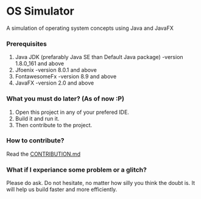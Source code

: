 # OS Simulator
A simulation of operating system concepts using Java and JavaFX

### Prerequisites
1.  Java JDK (prefarably Java SE than Default Java package) -version 1.8.0_161 and above
2.  Jfoenix -version 8.0.1 and above
3.  FontawesomeFx -version 8.9 and above
4.  JavaFX -version 2.0 and above

### What you must do later? (As of now :P)
1.  Open this project in any of your prefered IDE.
2.  Build it and run it.
3.  Then contribute to the project.

### How to contribute?
Read the [CONTRIBUTION.md](CONTRIBUTION.md)

### What if I experiance some problem or a glitch?
Please do ask. Do not hesitate, no matter how silly you think the doubt is. It will help us build faster and more efficiently.
